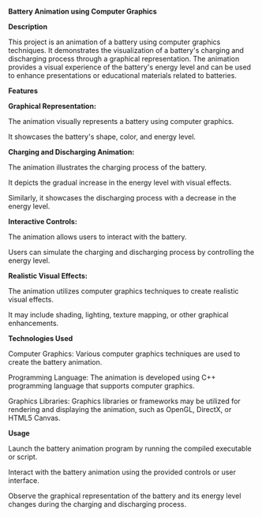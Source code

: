 **Battery Animation using Computer Graphics**

**Description**

This project is an animation of a battery using computer graphics techniques. It demonstrates the visualization of a battery's charging and discharging process through a graphical representation. The animation provides a visual experience of the battery's energy level and can be used to enhance presentations or educational materials related to batteries.

**Features**

**Graphical Representation:**

The animation visually represents a battery using computer graphics.

It showcases the battery's shape, color, and energy level.

**Charging and Discharging Animation:**

The animation illustrates the charging process of the battery.

It depicts the gradual increase in the energy level with visual effects.

Similarly, it showcases the discharging process with a decrease in the energy level.

**Interactive Controls:**

The animation allows users to interact with the battery.

Users can simulate the charging and discharging process by controlling the energy level.

**Realistic Visual Effects:**

The animation utilizes computer graphics techniques to create realistic visual effects.

It may include shading, lighting, texture mapping, or other graphical enhancements.

**Technologies Used**

Computer Graphics: Various computer graphics techniques are used to create the battery animation.

Programming Language: The animation is developed using C++ programming language that supports computer graphics.

Graphics Libraries: Graphics libraries or frameworks may be utilized for rendering and displaying the animation, such as OpenGL, DirectX, or HTML5 Canvas.

**Usage**

Launch the battery animation program by running the compiled executable or script.

Interact with the battery animation using the provided controls or user interface.

Observe the graphical representation of the battery and its energy level changes during the charging and discharging process.
